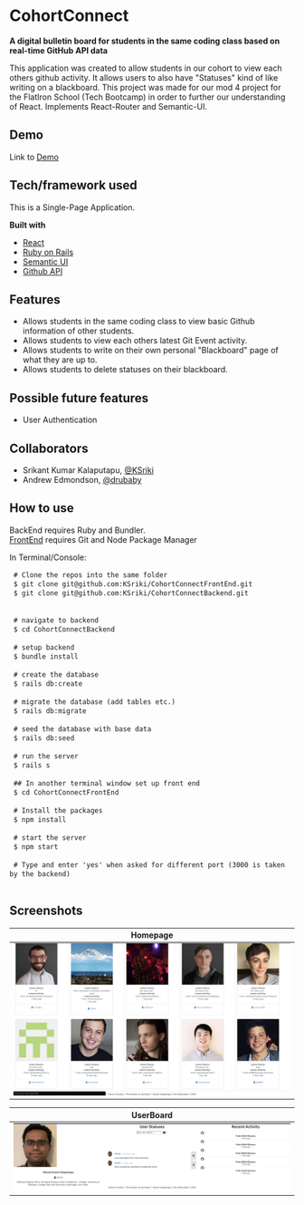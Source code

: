 # CohortConnect

<b>A digital bulletin board for students in the same coding class based on real-time GitHub API data</b>

This application was created to allow students in our cohort to view each others github activity. It allows users to also have "Statuses" kind of like writing on a blackboard. This project was made for our mod 4 project for the FlatIron School (Tech Bootcamp) in order to further our understanding of React. Implements React-Router and Semantic-UI.

## Demo

Link to [Demo](https://www.youtube.com/watch?v=PPyfLRagvj4)
## Tech/framework used

This is a Single-Page Application.

<b>Built with</b>
- [React](https://reactjs.org/)
- [Ruby on Rails](https://rubyonrails.org/)
- [Semantic UI](https://react.semantic-ui.com/)
- [Github API](https://developer.github.com/v3/)

## Features

- Allows students in the same coding class to view basic Github information of other students.
- Allows students to view each others latest Git Event activity.
- Allows students to write on their own personal "Blackboard" page of what they are up to.
- Allows students to delete statuses on their blackboard.

## Possible future features

- User Authentication

## Collaborators
- Srikant Kumar Kalaputapu, [@KSriki](https://github.com/KSriki)
- Andrew Edmondson, [@drubaby](https://github.com/drubaby/)

## How to use

BackEnd requires Ruby and Bundler.   
[FrontEnd](https://github.com/KSriki/CohortConnectFrontEnd) requires Git and Node Package Manager

In Terminal/Console:

```
 # Clone the repos into the same folder
 $ git clone git@github.com:KSriki/CohortConnectFrontEnd.git
 $ git clone git@github.com:KSriki/CohortConnectBackend.git
 

 # navigate to backend
 $ cd CohortConnectBackend
 
 # setup backend
 $ bundle install
 
 # create the database
 $ rails db:create
 
 # migrate the database (add tables etc.)
 $ rails db:migrate

 # seed the database with base data
 $ rails db:seed

 # run the server
 $ rails s
 
 ## In another terminal window set up front end
 $ cd CohortConnectFrontEnd
 
 # Install the packages
 $ npm install
 
 # start the server
 $ npm start
 
 # Type and enter 'yes' when asked for different port (3000 is taken by the backend)
 
```
## Screenshots

| Homepage  |
| ------------- | 
| <img src="https://github.com/KSriki/CohortConnectFrontEnd/blob/master/assets/HomePage.png" alt="homepage" /> | 

| UserBoard | 
| ------------- | 
|  <img src="https://github.com/KSriki/CohortConnectFrontEnd/blob/master/assets/UserBoard.png" alt="showpage" /> |

